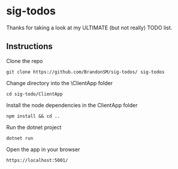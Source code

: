 # sig-todos

Thanks for taking a look at my ULTIMATE (but not really) TODO list. 

## Instructions

Clone the repo
``` 
git clone https://github.com/BrandonSM/sig-todos/ sig-todos
```

Change directory into the \ClientApp folder
```
cd sig-todo/ClientApp
```

Install the node dependencies in the ClientApp folder
```
npm install && cd ..
```

Run the dotnet project
```
dotnet run
```

Open the app in your browser
```
https://localhost:5001/
```
